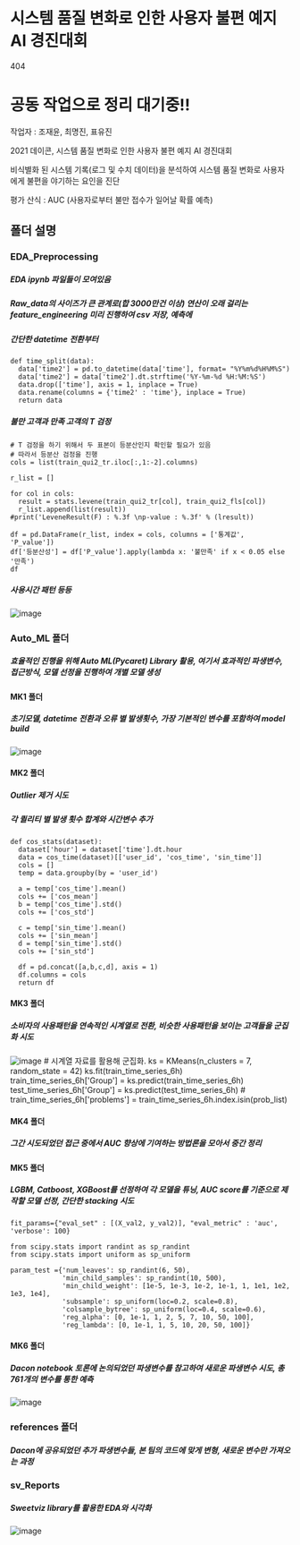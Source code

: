 # 시스템 품질 변화로 인한 사용자 불편 예지 AI 경진대회

404
# 공동 작업으로 정리 대기중!!

작업자 : 조재윤, 최명진, 표유진

2021 데이콘, 시스템 품질 변화로 인한 사용자 불편 예지 AI 경진대회

비식별화 된 시스템 기록(로그 및 수치 데이터)을 분석하여 시스템 품질 변화로 사용자에게 불편을 야기하는 요인을 진단

평가 산식 : AUC (사용자로부터 불만 접수가 일어날 확률 예측)

## 폴더 설명

### EDA_Preprocessing
##### EDA ipynb 파일들이 모여있음
##### Raw_data의 사이즈가 큰 관계로(합 3000만건 이상) 연산이 오래 걸리는 feature_engineering 미리 진행하여 csv 저장, 예측에 

##### 간단한 datetime 전환부터
    def time_split(data):
      data['time2'] = pd.to_datetime(data['time'], format= "%Y%m%d%H%M%S")
      data['time2'] = data['time2'].dt.strftime('%Y-%m-%d %H:%M:%S')
      data.drop(['time'], axis = 1, inplace = True)
      data.rename(columns = {'time2' : 'time'}, inplace = True)
      return data
##### 불만 고객과 만족 고객의 T 검정
    # T 검정을 하기 위해서 두 표본이 등분산인지 확인할 필요가 있음
    # 따라서 등분산 검정을 진행
    cols = list(train_qui2_tr.iloc[:,1:-2].columns)

    r_list = []

    for col in cols:
      result = stats.levene(train_qui2_tr[col], train_qui2_fls[col])
      r_list.append(list(result))
    #print('LeveneResult(F) : %.3f \np-value : %.3f' % (lresult))

    df = pd.DataFrame(r_list, index = cols, columns = ['통계값', 'P_value'])
    df['등분산성'] = df['P_value'].apply(lambda x: '불만족' if x < 0.05 else '만족')
    df
    
##### 사용시간 패턴 등등
![image](https://user-images.githubusercontent.com/76254564/108595774-f53afc80-73c4-11eb-8dde-28f7ac748564.png)

### Auto_ML 폴더
##### 효율적인 진행을 위해 Auto ML(Pycaret) Library 활용, 여기서 효과적인 파생변수, 접근방식, 모델 선정을 진행하여 개별 모델 생성
#### MK1 폴더
##### 초기모델, datetime 전환과 오류 별 발생횟수, 가장 기본적인 변수를 포함하여 model build
![image](https://user-images.githubusercontent.com/76254564/108595989-6a0e3680-73c5-11eb-92ab-b22e502846a3.png)

#### MK2 폴더
##### Outlier 제거 시도
##### 각 퀼리티 별 발생 횟수 합계와 시간변수 추가

    def cos_stats(dataset):
      dataset['hour'] = dataset['time'].dt.hour
      data = cos_time(dataset)[['user_id', 'cos_time', 'sin_time']]
      cols = []
      temp = data.groupby(by = 'user_id')

      a = temp['cos_time'].mean()
      cols += ['cos_mean']
      b = temp['cos_time'].std()
      cols += ['cos_std']

      c = temp['sin_time'].mean()
      cols += ['sin_mean']
      d = temp['sin_time'].std()
      cols += ['sin_std']

      df = pd.concat([a,b,c,d], axis = 1) 
      df.columns = cols
      return df

#### MK3 폴더
##### 소비자의 사용패턴을 연속적인 시계열로 전환, 비슷한 사용패턴을 보이는 고객들을 군집화 시도
![image](https://user-images.githubusercontent.com/76254564/108596145-8068c200-73c6-11eb-8b97-0a64b689c9f1.png)
    # 시계열 자료를 활용해 군집화.
    ks = KMeans(n_clusters = 7, random_state = 42)
    ks.fit(train_time_series_6h)
    train_time_series_6h['Group'] = ks.predict(train_time_series_6h)
    test_time_series_6h['Group'] = ks.predict(test_time_series_6h)
    # train_time_series_6h['problems'] = train_time_series_6h.index.isin(prob_list)
    
#### MK4 폴더
##### 그간 시도되었던 접근 중에서 AUC 향상에 기여하는 방법론을 모아서 중간 정리

#### MK5 폴더
##### LGBM, Catboost, XGBoost를 선정하여 각 모델을 튜닝, AUC score를 기준으로 제작할 모델 선정, 간단한 stacking 시도
    fit_params={"eval_set" : [(X_val2, y_val2)], "eval_metric" : 'auc', 'verbose': 100}

    from scipy.stats import randint as sp_randint
    from scipy.stats import uniform as sp_uniform

    param_test ={'num_leaves': sp_randint(6, 50), 
                 'min_child_samples': sp_randint(10, 500), 
                 'min_child_weight': [1e-5, 1e-3, 1e-2, 1e-1, 1, 1e1, 1e2, 1e3, 1e4],
                 'subsample': sp_uniform(loc=0.2, scale=0.8), 
                 'colsample_bytree': sp_uniform(loc=0.4, scale=0.6),
                 'reg_alpha': [0, 1e-1, 1, 2, 5, 7, 10, 50, 100],
                 'reg_lambda': [0, 1e-1, 1, 5, 10, 20, 50, 100]}
                 
#### MK6 폴더
##### Dacon notebook 토론에 논의되었던 파생변수를 참고하여 새로운 파생변수 시도, 총 761개의 변수를 통한 예측
![image](https://user-images.githubusercontent.com/76254564/108596179-c02fa980-73c6-11eb-89e1-8797acd28469.png)


### references 폴더
##### Dacon에 공유되었던 추가 파생변수들, 본 팀의 코드에 맞게 변형, 새로운 변수만 가져오는 과정

### sv_Reports
##### Sweetviz library를 활용한 EDA와 시각화
![image](https://user-images.githubusercontent.com/76254564/108596263-346a4d00-73c7-11eb-8c7d-92152acb2f99.png)
